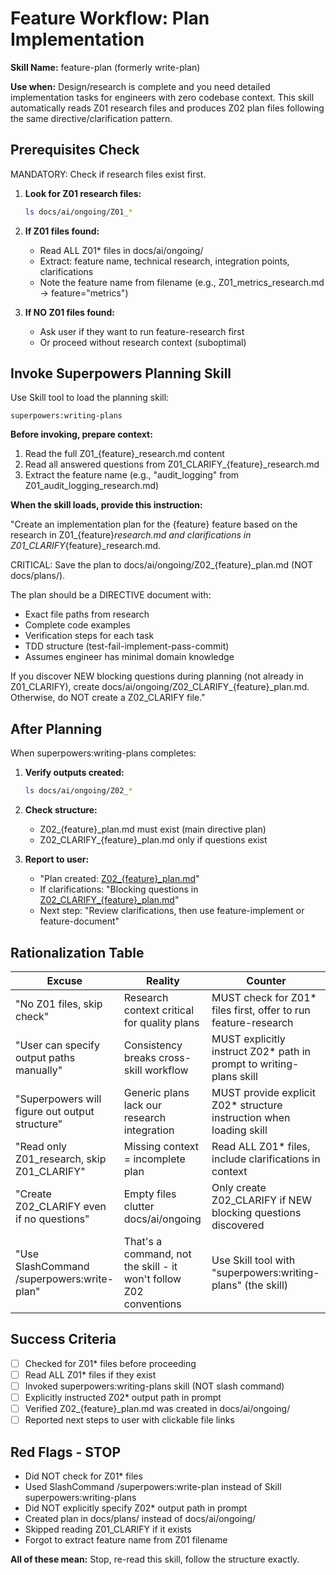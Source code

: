 # Feature Workflow: Plan Implementation

**Skill Name:** feature-plan (formerly write-plan)

**Use when:** Design/research is complete and you need detailed implementation tasks for engineers with zero codebase context. This skill automatically reads Z01 research files and produces Z02 plan files following the same directive/clarification pattern.

## Prerequisites Check

MANDATORY: Check if research files exist first.

1. **Look for Z01 research files:**
   ```bash
   ls docs/ai/ongoing/Z01_*
   ```

2. **If Z01 files found:**
   - Read ALL Z01* files in docs/ai/ongoing/
   - Extract: feature name, technical research, integration points, clarifications
   - Note the feature name from filename (e.g., Z01_metrics_research.md → feature="metrics")

3. **If NO Z01 files found:**
   - Ask user if they want to run feature-research first
   - Or proceed without research context (suboptimal)

## Invoke Superpowers Planning Skill

Use Skill tool to load the planning skill:

```
superpowers:writing-plans
```

**Before invoking, prepare context:**
1. Read the full Z01_{feature}_research.md content
2. Read all answered questions from Z01_CLARIFY_{feature}_research.md
3. Extract the feature name (e.g., "audit_logging" from Z01_audit_logging_research.md)

**When the skill loads, provide this instruction:**

"Create an implementation plan for the {feature} feature based on the research in Z01_{feature}_research.md and clarifications in Z01_CLARIFY_{feature}_research.md.

CRITICAL: Save the plan to docs/ai/ongoing/Z02_{feature}_plan.md (NOT docs/plans/).

The plan should be a DIRECTIVE document with:
- Exact file paths from research
- Complete code examples
- Verification steps for each task
- TDD structure (test-fail-implement-pass-commit)
- Assumes engineer has minimal domain knowledge

If you discover NEW blocking questions during planning (not already in Z01_CLARIFY), create docs/ai/ongoing/Z02_CLARIFY_{feature}_plan.md. Otherwise, do NOT create a Z02_CLARIFY file."

## After Planning

When superpowers:writing-plans completes:

1. **Verify outputs created:**
   ```bash
   ls docs/ai/ongoing/Z02_*
   ```

2. **Check structure:**
   - Z02_{feature}_plan.md must exist (main directive plan)
   - Z02_CLARIFY_{feature}_plan.md only if questions exist

3. **Report to user:**
   - "Plan created: [Z02_{feature}_plan.md](docs/ai/ongoing/Z02_{feature}_plan.md)"
   - If clarifications: "Blocking questions in [Z02_CLARIFY_{feature}_plan.md](docs/ai/ongoing/Z02_CLARIFY_{feature}_plan.md)"
   - Next step: "Review clarifications, then use feature-implement or feature-document"

## Rationalization Table

| Excuse | Reality | Counter |
|--------|---------|---------|
| "No Z01 files, skip check" | Research context critical for quality plans | MUST check for Z01* files first, offer to run feature-research |
| "User can specify output paths manually" | Consistency breaks cross-skill workflow | MUST explicitly instruct Z02* path in prompt to writing-plans skill |
| "Superpowers will figure out output structure" | Generic plans lack our research integration | MUST provide explicit Z02* structure instruction when loading skill |
| "Read only Z01_research, skip Z01_CLARIFY" | Missing context = incomplete plan | Read ALL Z01* files, include clarifications in context |
| "Create Z02_CLARIFY even if no questions" | Empty files clutter docs/ai/ongoing | Only create Z02_CLARIFY if NEW blocking questions discovered |
| "Use SlashCommand /superpowers:write-plan" | That's a command, not the skill - it won't follow Z02 conventions | Use Skill tool with "superpowers:writing-plans" (the skill) |

## Success Criteria

- [ ] Checked for Z01* files before proceeding
- [ ] Read ALL Z01* files if they exist
- [ ] Invoked superpowers:writing-plans skill (NOT slash command)
- [ ] Explicitly instructed Z02* output path in prompt
- [ ] Verified Z02_{feature}_plan.md was created in docs/ai/ongoing/
- [ ] Reported next steps to user with clickable file links

## Red Flags - STOP

- Did NOT check for Z01* files
- Used SlashCommand /superpowers:write-plan instead of Skill superpowers:writing-plans
- Did NOT explicitly specify Z02* output path in prompt
- Created plan in docs/plans/ instead of docs/ai/ongoing/
- Skipped reading Z01_CLARIFY if it exists
- Forgot to extract feature name from Z01 filename

**All of these mean:** Stop, re-read this skill, follow the structure exactly.
